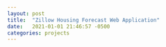 ```yaml
---
layout: post
title:  "Zillow Housing Forecast Web Application"
date:   2021-01-01 21:46:57 -0500
categories: projects
---
```


